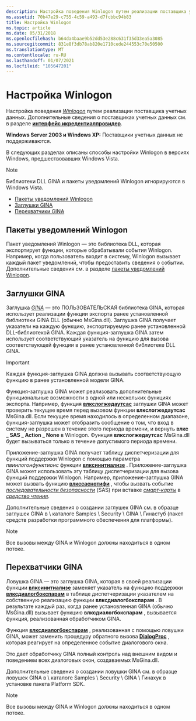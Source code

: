 ```yaml
---
description: Настройка поведения Winlogon путем реализации поставщика учетных данных.
ms.assetid: 70b47e29-c755-4c59-a493-d7fcbbc94b83
title: Настройка Winlogon
ms.topic: article
ms.date: 05/31/2018
ms.openlocfilehash: b64da4baae9b52dd53e288c631f35d33ea5a3085
ms.sourcegitcommit: 831e8f3db78ab820e1710cede244553c70e50500
ms.translationtype: MT
ms.contentlocale: ru-RU
ms.lasthandoff: 01/07/2021
ms.locfileid: "105647201"
---
```

# <a name="customizing-winlogon"></a>Настройка Winlogon

Настройка поведения [*Winlogon*](/windows/desktop/SecGloss/w-gly) путем реализации поставщика учетных данных. Дополнительные сведения о поставщиках учетных данных см. в разделе [**интерфейс икредентиалпровидер**](/windows/win32/api/credentialprovider/nn-credentialprovider-icredentialprovider).

**Windows Server 2003 и Windows XP:** Поставщики учетных данных не поддерживаются.

В следующих разделах описаны способы настройки Winlogon в версиях Windows, предшествовавших Windows Vista.

> [!Note]  
> Библиотеки DLL GINA и пакеты уведомлений Winlogon игнорируются в Windows Vista.

 

-   [Пакеты уведомлений Winlogon](#winlogon-notification-packages)
-   [Заглушки GINA](#gina-stubs)
-   [Перехватчики GINA](#gina-hooks)

## <a name="winlogon-notification-packages"></a>Пакеты уведомлений Winlogon

Пакет уведомлений Winlogon — это библиотека DLL, которая экспортирует функции, которые обрабатывали события Winlogon. Например, когда пользователь входит в систему, Winlogon вызывает каждый пакет уведомлений, чтобы предоставить сведения о событии. Дополнительные сведения см. в разделе [пакеты уведомлений Winlogon](winlogon-notification-packages.md).

## <a name="gina-stubs"></a>Заглушки GINA

Заглушка [*GINA*](/windows/desktop/SecGloss/g-gly) — это ПОЛЬЗОВАТЕЛЬСКАЯ библиотека GINA, которая использует реализации функции экспорта ранее установленной библиотеки GINA DLL (обычно MsGina.dll). Заглушка GINA получает указатели на каждую функцию, экспортируемую ранее установленной DLL-библиотекой GINA. Каждая функция-заглушка GINA затем использует соответствующий указатель на функцию для вызова соответствующей функции в ранее установленной библиотеке DLL GINA.

> [!IMPORTANT]
> Каждая функция-заглушка GINA должна вызывать соответствующую функцию в ранее установленной модели GINA.

 

Функция-заглушка GINA может реализовать дополнительные функциональные возможности в одной или нескольких функциях экспорта. Например, функция [**влкслогжедаутсас**](/windows/desktop/api/Winwlx/nf-winwlx-wlxloggedoutsas) заглушки GINA может проверить текущее время перед вызовом функции **влкслогжедаутсас** MsGina.dll. Если текущее время находилось в определенном диапазоне, функция-заглушка может отобразить сообщение о том, что вход в систему не разрешен в течение этого периода времени, и вернуть **влкс \_ SAS \_ Action \_ None** в Winlogon. Функция **влкслогжедаутсас** MsGina.dll будет вызываться только в течение допустимого периода времени.

Приложение-заглушка GINA получает таблицу диспетчеризации для функций поддержки Winlogon с помощью параметра *пвинлогонфунктионс* функции [**влксинитиализе**](/windows/desktop/api/Winwlx/nf-winwlx-wlxinitialize) . Приложение-заглушка GINA может использовать эту таблицу диспетчеризации для вызова функций поддержки Winlogon. Например, приложение-заглушка GINA может вызвать функцию [**влкссаснотифи**](/windows/win32/api/winwlx/nc-winwlx-pwlx_sas_notify) , чтобы вызвать событие [*последовательности безопасности*](/windows/desktop/SecGloss/s-gly) (SAS) при вставке [*смарт-карты*](/windows/desktop/SecGloss/s-gly) в [*средство чтения*](/windows/desktop/SecGloss/r-gly).

Дополнительные сведения о создании заглушек GINA см. в образце заглушек GINA в \\ каталоге Samples \\ Security \\ GINA \\ Гинастуб (пакет средств разработки программного обеспечения для платформы).

> [!Note]  
> Все вызовы между GINA и Winlogon должны находиться в одном потоке.

 

## <a name="gina-hooks"></a>Перехватчики GINA

Ловушка GINA — это заглушка GINA, которая в своей реализации функции [**влксинитиализе**](/windows/desktop/api/Winwlx/nf-winwlx-wlxinitialize) заменяет указатель на функцию поддержки [**влксдиалогбокспарам**](/windows/win32/api/winwlx/nc-winwlx-pwlx_dialog_box_param) в таблице диспетчеризации указателем на собственную реализацию функции **влксдиалогбокспарам** . В результате каждый раз, когда ранее установленная GINA (обычно MsGina.dll) вызывает функцию **влксдиалогбокспарам** , вызывается функция, реализованная обработчиком GINA.

Функция [**влксдиалогбокспарам**](/windows/win32/api/winwlx/nc-winwlx-pwlx_dialog_box_param) , реализованная с помощью ловушки GINA, может заменить процедуру обратного вызова [**DialogProc**](/windows/win32/api/winuser/nc-winuser-dlgproc) , которая реагирует на определенное событие диалогового окна.

Это дает обработчику GINA полный контроль над внешним видом и поведением всех диалоговых окон, создаваемых MsGina.dll.

Дополнительные сведения о создании ловушки GINA см. в образце ловушек GINA в \\ каталоге Samples \\ Security \\ GINA \\ Гинахук в установке пакета Platform SDK.

> [!Note]  
> Все вызовы между GINA и Winlogon должны находиться в одном потоке.

 

 

 
